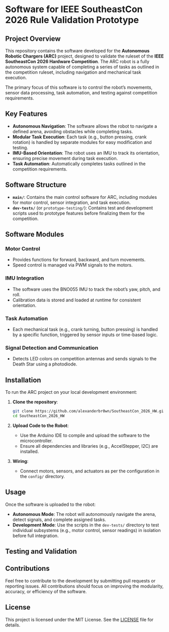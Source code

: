# Software for IEEE SoutheastCon 2026 Rule Validation Prototype

## Project Overview

This repository contains the software developed for the **Autonomous Robotic Chargers (ARC)** project, designed to validate the ruleset of the **IEEE SoutheastCon 2026 Hardware Competition**. The ARC robot is a fully autonomous system capable of completing a series of tasks as outlined in the competition ruleset, including navigation and mechanical task execution.

The primary focus of this software is to control the robot’s movements, sensor data processing, task automation, and testing against competition requirements.

## Key Features

- **Autonomous Navigation**: The software allows the robot to navigate a defined arena, avoiding obstacles while completing tasks.
- **Modular Task Execution**: Each task (e.g., button pressing, crank rotation) is handled by separate modules for easy modification and testing.
- **IMU-Based Orientation**: The robot uses an IMU to track its orientation, ensuring precise movement during task execution.
- **Task Automation**: Automatically completes tasks outlined in the competition requirements.

## Software Structure

- **`main/`**: Contains the main control software for ARC, including modules for motor control, sensor integration, and task execution.
- **`dev-tests/`** (or `prototype-testing/`): Contains test and development scripts used to prototype features before finalizing them for the competition.
<!-- - **`config/`**: Configuration files for robot parameters, including motor speeds and sensor calibration data. -->

## Software Modules

### Motor Control
- Provides functions for forward, backward, and turn movements.
- Speed control is managed via PWM signals to the motors.

### IMU Integration
- The software uses the BNO055 IMU to track the robot’s yaw, pitch, and roll.
- Calibration data is stored and loaded at runtime for consistent orientation.

### Task Automation
- Each mechanical task (e.g., crank turning, button pressing) is handled by a specific function, triggered by sensor inputs or time-based logic.

### Signal Detection and Communication
- Detects LED colors on competition antennas and sends signals to the Death Star using a photodiode.

## Installation

To run the ARC project on your local development environment:

1. **Clone the repository**:
   ```bash
   git clone https://github.com/alexanderbr0wn/SoutheastCon_2026_HW.git
   cd SoutheastCon_2026_HW
2. **Upload Code to the Robot**:
    - Use the Arduino IDE to compile and upload the software to the microcontroller.
    - Ensure all dependencies and libraries (e.g., AccelStepper, I2C) are installed.

3. **Wiring**:
    - Connect motors, sensors, and actuators as per the configuration in the `config/` directory.

## Usage

Once the software is uploaded to the robot:

- **Autonomous Mode**: The robot will autonomously navigate the arena, detect signals, and complete assigned tasks.
- **Development Mode**: Use the scripts in the `dev-tests/` directory to test individual subsystems (e.g., motor control, sensor readings) in isolation before full integration.

## Testing and Validation

<!-- The software is tested through:

- **Simulation and Physical Trials**: Development is guided by testing modules to validate movements and task execution.
- **Statistical Analysis**: Each task is tested over multiple trials (e.g., 30 trials) to ensure consistency, accuracy, and reliability. -->

## Contributions

Feel free to contribute to the development by submitting pull requests or reporting issues. All contributions should focus on improving the modularity, accuracy, or efficiency of the software.

## License

This project is licensed under the MIT License. See the [LICENSE](LICENSE) file for details.
